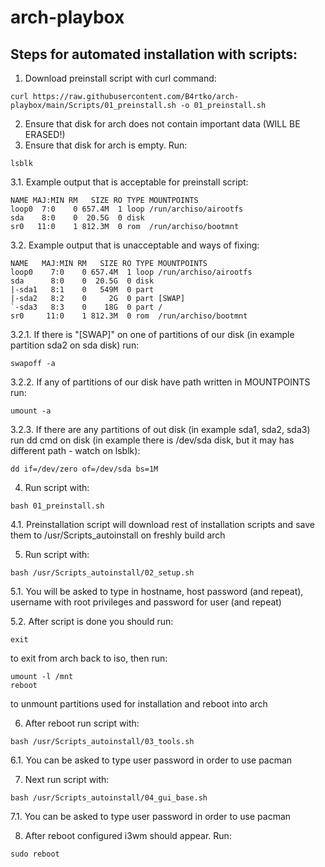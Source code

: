 # arch-playbox
## Steps for automated installation with scripts:
1. Download preinstall script with curl command:
```
curl https://raw.githubusercontent.com/B4rtko/arch-playbox/main/Scripts/01_preinstall.sh -o 01_preinstall.sh
```
2. Ensure that disk for arch does not contain important data (WILL BE ERASED!)
3. Ensure that disk for arch is empty. Run:
```
lsblk
```
3.1. Example output that is acceptable for preinstall script:
```
NAME MAJ:MIN RM   SIZE RO TYPE MOUNTPOINTS
loop0  7:0    0 657.4M  1 loop /run/archiso/airootfs
sda    8:0    0  20.5G  0 disk
sr0   11:0    1 812.3M  0 rom  /run/archiso/bootmnt
```

3.2. Example output that is unacceptable and ways of fixing:
```
NAME   MAJ:MIN RM   SIZE RO TYPE MOUNTPOINTS
loop0    7:0    0 657.4M  1 loop /run/archiso/airootfs
sda      8:0    0  20.5G  0 disk
|-sda1   8:1    0   549M  0 part
|-sda2   8:2    0     2G  0 part [SWAP]
`-sda3   8:3    0    18G  0 part /
sr0     11:0    1 812.3M  0 rom  /run/archiso/bootmnt
```

3.2.1. If there is "[SWAP]" on one of partitions of our disk (in example partition sda2 on sda disk) run:
```
swapoff -a
```

3.2.2. If any of partitions of our disk have path written in MOUNTPOINTS run:
```
umount -a
```

3.2.3. If there are any partitions of out disk (in example sda1, sda2, sda3) run dd cmd on disk (in example there is /dev/sda disk, but it may has different path - watch on lsblk):
```
dd if=/dev/zero of=/dev/sda bs=1M
```

4. Run script with:
```
bash 01_preinstall.sh
```

4.1. Preinstallation script will download rest of installation scripts and save them to /usr/Scripts_autoinstall on freshly build arch

5. Run script with:
```
bash /usr/Scripts_autoinstall/02_setup.sh
```
5.1. You will be asked to type in hostname, host password (and repeat), username with root privileges and password for user (and repeat)

5.2. After script is done you should run:
```
exit
```
to exit from arch back to iso, then run:
```
umount -l /mnt
reboot
```
to unmount partitions used for installation and reboot into arch


6. After reboot run script with:
```
bash /usr/Scripts_autoinstall/03_tools.sh
```
6.1. You can be asked to type user password in order to use pacman


7. Next run script with:
```
bash /usr/Scripts_autoinstall/04_gui_base.sh
```

7.1. You can be asked to type user password in order to use pacman

8. After reboot configured i3wm should appear. Run:
```
sudo reboot
```


